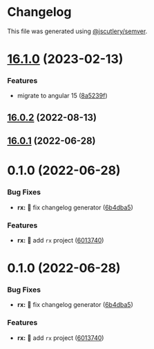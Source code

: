# Changelog

This file was generated using [@jscutlery/semver](https://github.com/jscutlery/semver).

# [16.1.0](https://github.com/ngry-project/workspace/compare/rx@16.0.2...rx@16.1.0) (2023-02-13)


### Features

* migrate to angular 15 ([8a5239f](https://github.com/ngry-project/workspace/commit/8a5239f69c1b0e9188f8a8023ca96c1cd91a3454))



## [16.0.2](https://github.com/ngry-project/workspace/compare/rx@16.0.1...rx@16.0.2) (2022-08-13)



## [16.0.1](https://github.com/ngry-project/workspace/compare/rx@16.0.0...rx@16.0.1) (2022-06-28)



# 0.1.0 (2022-06-28)


### Bug Fixes

* **rx:** :green_heart: fix changelog generator ([6b4dba5](https://github.com/ngry-project/workspace/commit/6b4dba54c807258a86e2a49dbc613fb4f02a73ff))


### Features

* **rx:** :tada: add `rx` project ([6013740](https://github.com/ngry-project/workspace/commit/60137409ee855295cf326986d012912c7729924a))



# 0.1.0 (2022-06-28)


### Bug Fixes

* **rx:** :green_heart: fix changelog generator ([6b4dba5](https://github.com/ngry-project/workspace/commit/6b4dba54c807258a86e2a49dbc613fb4f02a73ff))


### Features

* **rx:** :tada: add `rx` project ([6013740](https://github.com/ngry-project/workspace/commit/60137409ee855295cf326986d012912c7729924a))
